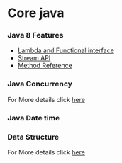 # Core java
### Java 8 Features
- [Lambda and Functional interface](/java8_proj/LambdaAndFunctionalInterface.md)
- [Stream API](/java8_proj/streams.md)
- [Method Reference](/java8_proj/method_reference.md)
### Java Concurrency
For More details click [here](/Java8_Proj/concurrency.md)
### Java Date time
### Data Structure  

For More details click [here](/Java8_Proj/data_structure.md)

